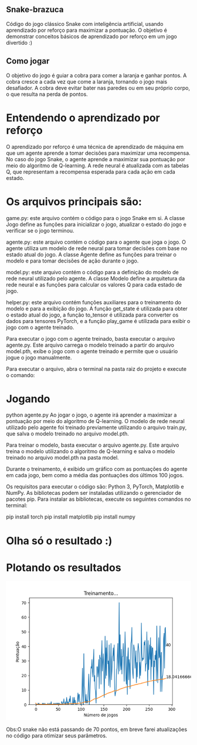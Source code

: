 ## Snake-brazuca
Código do jogo clássico Snake com inteligência artificial, usando aprendizado por reforço para maximizar a pontuação. O objetivo é demonstrar conceitos básicos de aprendizado por reforço em um jogo divertido :)

## Como jogar
O objetivo do jogo é guiar a cobra para comer a laranja e ganhar pontos. A cobra cresce a cada vez que come a laranja, tornando o jogo mais desafiador. A cobra deve evitar bater nas paredes ou em seu próprio corpo, o que resulta na perda de pontos.

# Entendendo o aprendizado por reforço
O aprendizado por reforço é uma técnica de aprendizado de máquina em que um agente aprende a tomar decisões para maximizar uma recompensa. No caso do jogo Snake, o agente aprende a maximizar sua pontuação por meio do algoritmo de Q-learning. A rede neural é atualizada com as tabelas Q, que representam a recompensa esperada para cada ação em cada estado.

# Os arquivos principais são:

game.py: este arquivo contém o código para o jogo Snake em si. A classe Jogo define as funções para inicializar o jogo, atualizar o estado do jogo e verificar se o jogo terminou.

agente.py: este arquivo contém o código para o agente que joga o jogo. O agente utiliza um modelo de rede neural para tomar decisões com base no estado atual do jogo. A classe Agente define as funções para treinar o modelo e para tomar decisões de ação durante o jogo.

model.py: este arquivo contém o código para a definição do modelo de rede neural utilizado pelo agente. A classe Modelo define a arquitetura da rede neural e as funções para calcular os valores Q para cada estado de jogo.

helper.py: este arquivo contém funções auxiliares para o treinamento do modelo e para a exibição do jogo. A função get_state é utilizada para obter o estado atual do jogo, a função to_tensor é utilizada para converter os dados para tensores PyTorch, e a função play_game é utilizada para exibir o jogo com o agente treinado.

Para executar o jogo com o agente treinado, basta executar o arquivo agente.py. Este arquivo carrega o modelo treinado a partir do arquivo model.pth, exibe o jogo com o agente treinado e permite que o usuário jogue o jogo manualmente.

Para executar o arquivo, abra o terminal na pasta raiz do projeto e execute o comando:

# Jogando  
python agente.py
Ao jogar o jogo, o agente irá aprender a maximizar a pontuação por meio do algoritmo de Q-learning. O modelo de rede neural utilizado pelo agente foi treinado previamente utilizando o arquivo train.py, que salva o modelo treinado no arquivo model.pth.

Para treinar o modelo, basta executar o arquivo agente.py. Este arquivo treina o modelo utilizando o algoritmo de Q-learning e salva o modelo treinado no arquivo model.pth na pasta model.

Durante o treinamento, é exibido um gráfico com as pontuações do agente em cada jogo, bem como a média das pontuações dos últimos 100 jogos.

Os requisitos para executar o código são: Python 3, PyTorch, Matplotlib e NumPy. As bibliotecas podem ser instaladas utilizando o gerenciador de pacotes pip. Para instalar as bibliotecas, execute os seguintes comandos no terminal:

pip install torch
pip install matplotlib
pip install numpy

# Olha só o resultado :)


# Plotando os resultados
![Gráfico de treinamento](img/Plotando_o_treinamento.png)


Obs:O snake não está passando de 70 pontos, em breve farei atualizações no código para otimizar seus parâmetros.
